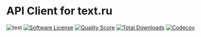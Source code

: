 # API Client for text.ru 

![test](https://github.com/kafkiansky/text-ru-client/workflows/test/badge.svg?event=push)
[![Software License](https://img.shields.io/badge/license-MIT-brightgreen.svg?style=flat-square)](LICENSE.md)
[![Quality Score](https://img.shields.io/scrutinizer/g/kafkiansky/text-ru-client.svg?style=flat-square)](https://scrutinizer-ci.com/g/kafkiansky/text-ru-client)
[![Total Downloads](https://img.shields.io/packagist/dt/kafkiansky/text-ru-client.svg?style=flat-square)](https://packagist.org/packages/kafkiansky/text-ru-client)
[![Codecov](https://codecov.io/gh/kafkiansky/text-ru-client/branch/master/graph/badge.svg)](https://codecov.io/gh/kafkiansky/text-ru-client)

